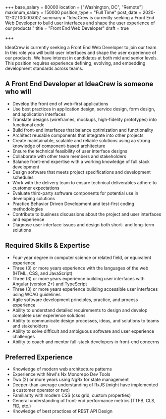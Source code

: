 +++
base_salary = 80000
location = ["Washington, DC", "Remote"]
maximum_salary = 150000
position_type = "Full Time"
post_date = 2020-12-02T00:00:00Z
summary = "IdeaCrew is currently seeking a Front End Web Developer to build user interfaces and shape the user experience of our products."
title = "Front End Web Developer"
draft = true

+++

IdeaCrew is currently seeking a Front End Web Developer to join our team. In this role you will build user interfaces and shape the user experience of our products. We have interest in candidates at both mid and senior levels. This position requires experience defining, evolving, and embedding development standards across teams.

## A Front End Developer at IdeaCrew is someone who will

- Develop the front end of web-first applications
- Use best practices in application design, service design, form design, and application interfaces
- Translate designs (wireframes, mockups, high-fidelity prototypes) into functional code
- Build front-end interfaces that balance optimization and functionality
- Architect reusable components that integrate into other projects
- Create maintainable, scalable and reliable solutions using aa strong knowledge of component-based architecture
- Ensure the technical feasibility of user interface designs
- Collaborate with other team members and stakeholders
- Balance front-end expertise with a working knowledge of full stack development
- Design software that meets project specifications and development schedules
- Work with the delivery team to ensure technical deliverables adhere to customer expectations
- Evaluate third-party software components for potential use in developing solutions
- Practice Behavior Driven Development and test-first coding methodologies
- Contribute to business discussions about the project and user interfaces and experience
- Diagnose user interface issues and design both short- and long-term solutions

## Required Skills & Expertise

- Four-year degree in computer science or related field, or equivalent experience
- Three (3) or more years experience with the languages of the web (HTML, CSS, and JavaScript)
- Three (3) or more years experience building user interfaces with Angular (version 2+) and TypeScript
- Three (3) or more years experience building accessible user interfaces using WCAG guidelines
- Agile software development principles, practice, and process experience
- Ability to understand detailed requirements to design and develop complete user experience solutions
- Ability to communicate design processes, ideas, and solutions to teams and stakeholders
- Ability to solve difficult and ambiguous software and user experience challenges
- Ability to coach and mentor full-stack developers in front-end concerns

## Preferred Experience

- Knowledge of modern web architecture patterns
- Experience with Nrwl's Nx Monorepo Dev Tools
- Two (2) or more years using NgRx for state management
- Deeper-than-average understanding of RxJS (might have implemented a customer operator or two)
- Familiarity with modern CSS (css grid, custom properties)
- General understanding of front-end performance metrics (TTFB, CLS, FID, etc.)
- Knowledge of best practices of REST API Design
